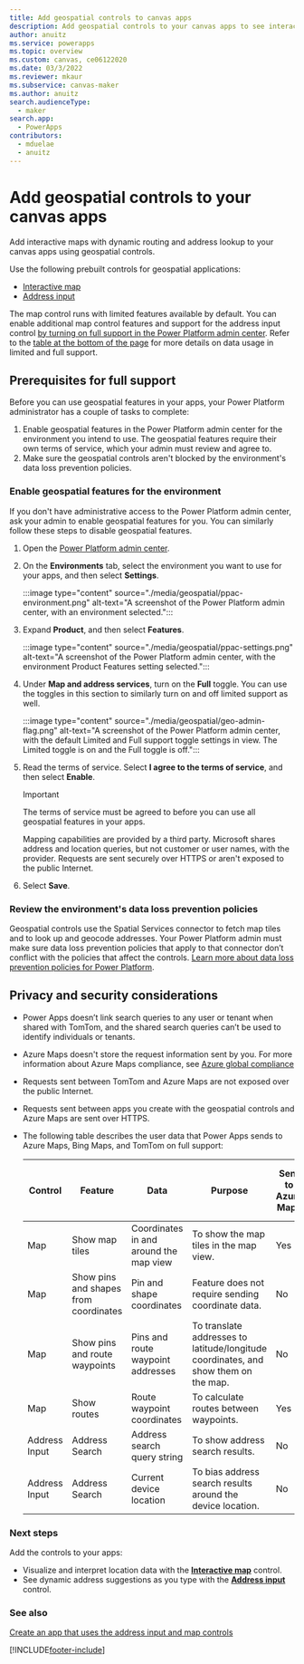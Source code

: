 ```yaml
---
title: Add geospatial controls to canvas apps
description: Add geospatial controls to your canvas apps to see interactive maps with dynamic routing and get address autosuggestion
author: anuitz
ms.service: powerapps
ms.topic: overview
ms.custom: canvas, ce06122020
ms.date: 03/3/2022
ms.reviewer: mkaur
ms.subservice: canvas-maker
ms.author: anuitz
search.audienceType: 
  - maker
search.app: 
  - PowerApps
contributors:
  - mduelae
  - anuitz
---
```


# Add geospatial controls to your canvas apps

Add interactive maps with dynamic routing and address lookup to your canvas apps using geospatial controls.

Use the following prebuilt controls for geospatial applications:

- [Interactive map](geospatial-component-map.md)
- [Address input](geospatial-component-input-address.md)

The map control runs with limited features available by default. You can enable additional map control features and support for the address input control [by turning on full support in the Power Platform admin center](#prerequisites-for-full-support). Refer to the [table at the bottom of the page](#privacy-and-security-considerations) for more details on data usage in limited and full support.

## Prerequisites for full support

Before you can use geospatial features in your apps, your Power Platform administrator has a couple of tasks to complete:

1. Enable geospatial features in the Power Platform admin center for the environment you intend to use. The geospatial features require their own terms of service, which your admin must review and agree to.
2. Make sure the geospatial controls aren't blocked by the environment's data loss prevention policies.


### Enable geospatial features for the environment

If you don't have administrative access to the Power Platform admin center, ask your admin to enable geospatial features for you. You can similarly follow these steps to disable geospatial features.

1. Open the [Power Platform admin center](https://admin.powerplatform.microsoft.com).
1. On the **Environments** tab, select the environment you want to use for your apps, and then select **Settings**.

    :::image type="content" source="./media/geospatial/ppac-environment.png" alt-text="A screenshot of the Power Platform admin center, with an environment selected.":::

1. Expand **Product**, and then select **Features**.

    :::image type="content" source="./media/geospatial/ppac-settings.png" alt-text="A screenshot of the Power Platform admin center, with the environment Product Features setting selected.":::

1. Under **Map and address services**, turn on the **Full** toggle. You can use the toggles in this section to similarly turn on and off limited support as well.

    :::image type="content" source="./media/geospatial/geo-admin-flag.png" alt-text="A screenshot of the Power Platform admin center, with the default Limited and Full support toggle settings in view. The Limited toggle is on and the Full toggle is off.":::
1. Read the terms of service. Select **I agree to the terms of service**, and then select **Enable**.

    >[!IMPORTANT]
    >
    >The terms of service must be agreed to before you can use all geospatial features in your apps.
    >
    >Mapping capabilities are provided by a third party. Microsoft shares address and location queries, but not customer or user names, with the provider. Requests are sent securely over HTTPS or aren't exposed to the public Internet.

1. Select **Save**.

### Review the environment's data loss prevention policies

Geospatial controls use the Spatial Services connector to fetch map tiles and to look up and geocode addresses. Your Power Platform admin must make sure data loss prevention policies that apply to that connector don’t conflict with the policies that affect the controls. [Learn more about data loss prevention policies for Power Platform](/power-platform/admin/prevent-data-loss).


## Privacy and security considerations

- Power Apps doesn’t link search queries to any user or tenant when shared with TomTom, and the shared search queries can’t be used to identify individuals or tenants.
- Azure Maps doesn't store the request information sent by you. For more information about Azure Maps compliance, see [Azure global compliance](https://azure.microsoft.com/blog/new-azure-maps-make-identifying-local-compliance-options-easy/)
- Requests sent between TomTom and Azure Maps are not exposed over the public Internet.
- Requests sent between apps you create with the geospatial controls and Azure Maps are sent over HTTPS.
- The following table describes the user data that Power Apps sends to Azure Maps, Bing Maps, and TomTom on full support:

    | Control | Feature | Data |  Purpose | Sent to Azure Maps | Sent to Bing Maps | Sent to TomTom | User identifiers or tracking data sent | Enabled in Full Support | Enabled in Limited Support |
    | ------- | ------- | ---- | ------------------ | ----------------- | -------------- | ------- | ------ | ------ | ------ |
    | Map | Show map tiles | Coordinates in and around the map view | To show the map tiles in the map view. | Yes | No | Yes | No | Yes | Yes |
    | Map | Show pins and shapes from coordinates | Pin and shape coordinates | Feature does not require sending coordinate data. | No | No | No | No | Yes | Yes |
    | Map | Show pins and route waypoints | Pins and route waypoint addresses | To translate addresses to latitude/longitude coordinates, and show them on the map. | No | Yes | Yes | No | Yes | No |
    | Map | Show routes | Route waypoint coordinates | To calculate routes between waypoints. | Yes | No | Yes | No | Yes | No |
    | Address Input | Address Search | Address search query string | To show address search results. | No | Yes | Yes | No | Yes | No |
    | Address Input | Address Search | Current device location | To bias address search results around the device location. | No | Yes | Yes | No | Yes | No |

### Next steps

Add the controls to your apps:

- Visualize and interpret location data with the **[Interactive map](geospatial-component-map.md)** control.
- See dynamic address suggestions as you type with the **[Address input](geospatial-component-input-address.md)** control.

### See also

[Create an app that uses the address input and map controls](how-to/mobile-apps-address-map.md)

[!INCLUDE[footer-include](../../includes/footer-banner.md)]
